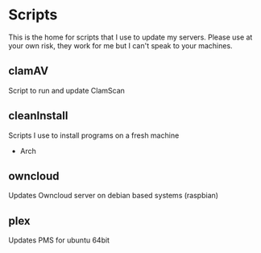 # Scripts
This is the home for scripts that I use to update my servers. Please use at your own risk, they work for me but I can't speak to your machines.

## clamAV
Script to run and update ClamScan

## cleanInstall
Scripts I use to install programs on a fresh machine
* Arch

## owncloud
Updates Owncloud server on debian based systems (raspbian)

## plex
Updates PMS for ubuntu 64bit
